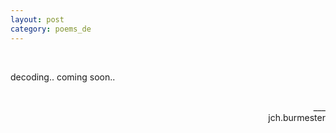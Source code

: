 ```yaml
---
layout: post
category: poems_de
---
```


<br />

decoding.. coming soon..

<br />
<div align="right">___
<div align="right">jch.burmester</div>

